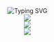 <div align="center">
  <img src="https://readme-typing-svg.herokuapp.com?font=Silkscreen&duration=2000&pause=500&color=F7F7F7&center=true&width=435&lines=Hey%2C+I'm+wikk;Fullstack+developer+from+%F0%9F%87%A9%F0%9F%87%AA;Passionate+about...;Cybersecurity+%26+P2P+tech;Check+out+my+latest+repos!" alt="Typing SVG" />
</div>

<div align="center">
  <img src="https://skillicons.dev/icons?i=php,go,python,cs,cpp,js,ts&theme=light" />
  <br>
  <img src="https://skillicons.dev/icons?i=html,css,tailwind,nextjs,electron,ps&theme=light" />
  <br>
  <img src="https://skillicons.dev/icons?i=nodejs,laravel,mysql,bash,linux,git&theme=light" />
</div>
